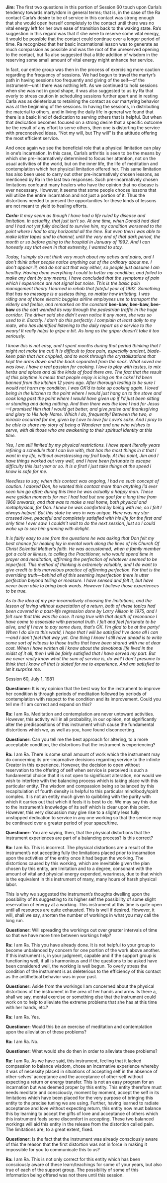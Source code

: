 <p><strong>Jim:</strong> The first two questions in this portion of Session 60 touch upon Carla’s tendency towards martyrdom in general terms; that is, in the case of the Ra contact Carla’s desire to be of service in this contact was strong enough that she would open herself completely to the contact until there was no vital energy left for her own ease of transition back to the waking state. Ra’s suggestion in this regard was that if she were to reserve some vital energy, it would be possible that the contact could continue over a longer period of time. Ra recognized that her basic incarnational lesson was to generate as much compassion as possible and was the root of the unreserved opening to the contact, but Ra also suggested that a little addition of wisdom in the reserving some small amount of vital energy might enhance her service.</p>
<p>In fact, our entire group was then in the process of exercising more caution regarding the frequency of sessions. We had begun to travel the martyr’s path in having sessions too frequently and giving of the self—of the instrument—until there was nothing left. As we continued to hold sessions when she was not in good shape, it was also suggested to us by Ra that overly to stress caution in scheduling sessions further apart and in resting Carla was as deleterious to retaining the contact as our martyring behavior was at the beginning of the sessions. In having the sessions, in distributing the material to others, and in living the daily life in general we found that there is a basic kind of dedication to serving others that is helpful. But when that dedication becomes focused on a strong desire that a specific outcome be the result of any effort to serve others, then one is distorting the service with preconceived ideas. “Not my will, but Thy will” is the attitude offering the most efficient service.</p>
<p>And once again we see the beneficial role that a physical limitation can play in one’s incarnation. In this case, Carla’s arthritis is seen to be the means by which she pre-incarnatively determined to focus her attention, not on the usual activities of the world, but on the inner life, the life of meditation and contemplation which her physical limitation offered her. This same limitation has also been used to carry out other pre-incarnatively chosen lessons, as mentioned by Ra in the last two responses. Such pre-incarnatively chosen limitations confound many healers who have the opinion that no disease is ever necessary. However, it seems that some people choose lessons that will utilize the entire incarnation and not just a portion of it. Thus the distortions needed to present the opportunities for these kinds of lessons are not meant to yield to healing efforts.</p>
<p><strong><em>Carla:</em></strong><em> It may seem as though I have had a life ruled by disease and limitation. In actuality, that just isn’t so. At one time, when Donald had died and I had not yet fully decided to survive him, my condition worsened to the point where I had to stay horizontal all the time. But even then I was able to make letter tapes and to channel, until the very end of that dark period, the month or so before going to the hospital in January of 1992. And I can honestly say that even in that extremity, I wanted to stay.</em></p>
<p><em>Today, I simply do not think very much about my aches and pains, and I don’t think other people notice anything out of the ordinary about me. I don’t appear ill, and do not act that way either, so people just assume I am healthy. Having done everything I could to better my condition, and failed to make any dent by any means, I have concluded that the symptoms of pain which I experience are not signal but noise. This is the basic pain management theory I learned in rehab that fateful year of 1992. Something that has no message is a useless thing, no matter how irritating. I was riding one of those electric buggies airline employees use to transport the elderly and feeble, and remarked on the constant <strong></strong></em><strong>bee-baw, bee-baw, bee-baw</strong><em> as the cart wended its way through the pedestrian traffic in the huge corridor. The driver said she didn’t even notice it any more, she was so used to it. Exactly. I don’t do this perfectly: I complain at least daily to my mate, who has identified listening to the daily report as a service to the weary! It really helps to gripe a bit. As long as the griper doesn’t take it too seriously.</em></p>
<p><em>I know this is not easy, and I spent months during that period thinking that I might not make the cut! It is difficult to face pain, especially ancient, blade-keen pain that has crippled, and to work through the crystallizations that kept the arms down and the back separated from the neck. What saved me was love. I have a real passion for cooking. I love to play with tastes, to mix herbs and spices and all the kinds of food there are. The fact that the result of this playtime is meals that people enjoy is icing on the cake! I’d been banned from the kitchen 12 years ago. After thorough testing to be sure I would not harm my condition, I was OK’d to take up cooking again. I loved being in the kitchen to the point where I would just hang on to the stove and cook long past the point where I would have given up if I’d just been sitting or standing and doing nothing. And then there was the love I had for Jesus—I promised Him that I would get better, and give praise and thanksgiving and glory to His holy Name. Which I do, frequently! Between the two, a miracle occurred for me, given by Love to love for Love’s sake. And I pray to be able to share my story of being a Wanderer and one who wishes to serve, with all those who are awakening to their spiritual identity at this time.</em></p>
<p><em>Yes, I am still limited by my physical restrictions. I have spent literally years refining a schedule that I can live with, that has the most things in it that I want in my life, without overstressing my frail body. At this point, Jim and I have things worked out very well, and I have been fortunate to escape difficulty this last year or so. It is a first! I just take things at the speed I know is safe for me.</em></p>
<p><em>Needless to say, when this contact was ongoing, I had no such concept of caution. I adored Don, he wanted this contact more than anything I’d ever seen him go after; during this time he was actually a happy man. These were golden moments for me: I had had but one goal for a long time from 1968 onwards, and that was to make a real home, both physical and metaphysical, for Don. I knew he was comforted by being with me, so I felt I always helped. But this state he was in was unique. Here was my star-crossed love, peaceful and completely satisfied with his life for the first and only time I ever saw. I couldn’t wait to do the next session, just so I could wake up to see him grinning with delight.</em></p>
<p><em>It is fairly easy to see from the questions he was asking that Don felt my best chance for healing lay in mental work along the lines of his Church Of Christ Scientist Mother’s faith. He was accustomed, when a family member got a cold or illness, to calling the Practitioner, who would spend time in prayer and meditation, affirming the perfection of whatever seemed to be imperfect. This method of thinking is extremely valuable, and I do want to give credit to this marvelous practice of affirming perfection. For that is the overriding truth—behind all of this seeming imperfection there is utter perfection beyond telling or measure. I have sensed and felt it, but have never been able to bring back words. However I believe those experiences to be true.</em></p>
<p><em>As to the idea of my pre-incarnatively choosing the limitations, and the lesson of loving without expectation of a return, both of these topics had been covered in a past-life regression done by Larry Allison in 1975, and I felt sure that this was the case. It rang true with that depth of resonance I have come to associate with personal truth. I felt and feel fortunate to be alive, and if I have to pay some dues, that’s OK. I’m glad to be at the party! When I do die to this world, I hope that I will be satisfied I’ve done all I can—and I don’t feel that way yet. One thing I know I still have ahead is to write some sort of witness to those truths that have been shared with me at dear cost. When I have written all I know about the devotional life lived in the midst of it all, then I will be fairly satisfied that I have served my part. But we never really know what the sum of service is, do we? I don’t presume to think that I know all that is slated for me to experience. And am satisfied to let it surprise me.</em></p>
<p class="transcript-sub-title">Session 60, July 1, 1981</p>
<p><strong>Questioner:</strong> It is my opinion that the best way for the instrument to improve her condition is through periods of meditation followed by periods of contemplation with respect to the condition and its improvement. Could you tell me if I am correct and expand on this?</p>
<p><strong>Ra:</strong> I am Ra. Meditation and contemplation are never untoward activities. However, this activity will in all probability, in our opinion, not significantly alter the predispositions of this instrument which cause the fundamental distortions which we, as well as you, have found disconcerting.</p>
<p><strong>Questioner:</strong> Can you tell me the best approach for altering, to a more acceptable condition, the distortions that the instrument is experiencing?</p>
<p><strong>Ra:</strong> I am Ra. There is some small amount of work which the instrument may do concerning its pre-incarnative decisions regarding service to the infinite Creator in this experience. However, the decision to open without reservation to the offering of self when service is perceived is such a fundamental choice that it is not open to significant alteration, nor would we wish to interfere with the balancing process which is taking place with this particular entity. The wisdom and compassion being so balanced by this recapitulation of fourth density is helpful to this particular mind/body/spirit complex. It is not an entity much given to quibbling with the purity with which it carries out that which it feels it is best to do. We may say this due to the instrument’s knowledge of its self which is clear upon this point. However, this very discussion may give rise to a slightly less fully unstopped dedication to service in any one working so that the service may be continued over a greater period of your space/time.</p>
<p><strong>Questioner:</strong> You are saying, then, that the physical distortions that the instrument experiences are part of a balancing process? Is this correct?</p>
<p><strong>Ra:</strong> I am Ra. This is incorrect. The physical distortions are a result of the instrument’s not accepting fully the limitations placed prior to incarnation upon the activities of the entity once it had begun the working. The distortions caused by this working, which are inevitable given the plan chosen by this entity, are limitation and to a degree, consonant with the amount of vital and physical energy expended, weariness, due to that which is the equivalent in this instrument of many, many hours of harsh physical labor.</p>
<p>This is why we suggested the instrument’s thoughts dwelling upon the possibility of its suggesting to its higher self the possibility of some slight reservation of energy at a working. This instrument at this time is quite open until all resources are quite exhausted. This is well if desired. However, it will, shall we say, shorten the number of workings in what you may call the long run.</p>
<p><strong>Questioner:</strong> Will spreading the workings out over greater intervals of time so that we have more time between workings help?</p>
<p><strong>Ra:</strong> I am Ra. This you have already done. It is not helpful to your group to become unbalanced by concern for one portion of the work above another. If this instrument is, in your judgment, capable and if the support group is functioning well, if all is harmonious and if the questions to be asked have been considered well, the working is well begun. To overly stress the condition of the instrument is as deleterious to the efficiency of this contact as the antithetical behavior was in your past.</p>
<p><strong>Questioner:</strong> Aside from the workings I am concerned about the physical distortions of the instrument in the area of her hands and arms. Is there a, shall we say, mental exercise or something else that the instrument could work on to help to alleviate the extreme problems that she has at this time with her hands, etc.?</p>
<p><strong>Ra:</strong> I am Ra. Yes.</p>
<p><strong>Questioner:</strong> Would this be an exercise of meditation and contemplation upon the alleviation of these problems?</p>
<p><strong>Ra:</strong> I am Ra. No.</p>
<p><strong>Questioner:</strong> What would she do then in order to alleviate these problems?</p>
<p><strong>Ra:</strong> I am Ra. As we have said, this instrument, feeling that it lacked compassion to balance wisdom, chose an incarnative experience whereby it was of necessity placed in situations of accepting self in the absence of other-selves’ acceptance and the acceptance of other-self without expecting a return or energy transfer. This is not an easy program for an incarnation but was deemed proper by this entity. This entity therefore must needs meditate and consciously, moment by moment, accept the self in its limitations which have been placed for the very purpose of bringing this entity to the precise tuning we are using. Further, having learned to radiate acceptance and love without expecting return, this entity now must balance this by learning to accept the gifts of love and acceptance of others which this instrument feels some discomfort in accepting. These two balanced workings will aid this entity in the release from the distortion called pain. The limitations are, to a great extent, fixed.</p>
<p><strong>Questioner:</strong> Is the fact that the instrument was already consciously aware of this the reason that the first distortion was not in force in making it impossible for you to communicate this to us?</p>
<p><strong>Ra:</strong> I am Ra. This is not only correct for this entity which has been consciously aware of these learn/teachings for some of your years, but also true of each of the support group. The possibility of some of this information being offered was not there until this session.</p>